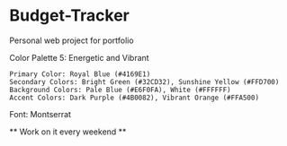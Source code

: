 # Budget-Tracker
Personal web project for portfolio

Color Palette 5: Energetic and Vibrant

    Primary Color: Royal Blue (#4169E1)
    Secondary Colors: Bright Green (#32CD32), Sunshine Yellow (#FFD700)
    Background Colors: Pale Blue (#E6F0FA), White (#FFFFFF)
    Accent Colors: Dark Purple (#4B0082), Vibrant Orange (#FFA500)

Font: Montserrat

** Work on it every weekend **
